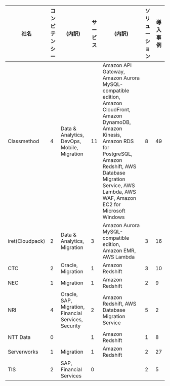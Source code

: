 | 社名            | コンピテンシー | (内訳)                                               | サービス | (内訳)                                                                                                                                                                                                                                            | ソリューション | 導入事例 |
|-----------------|----------------|------------------------------------------------------|----------|---------------------------------------------------------------------------------------------------------------------------------------------------------------------------------------------------------------------------------------------------|----------------|----------|
| Classmethod     | 4              | Data & Analytics, DevOps, Mobile, Migration          | 11       | Amazon API Gateway, Amazon Aurora MySQL-compatible edition, Amazon CloudFront, Amazon DynamoDB, Amazon Kinesis, Amazon RDS for PostgreSQL, Amazon Redshift, AWS Database Migration Service, AWS Lambda, AWS WAF, Amazon EC2 for Microsoft Windows | 8              | 49       |
| iret(Cloudpack) | 2              | Data & Analytics, Migration                          | 3        | Amazon Aurora MySQL-compatible edition, Amazon EMR, AWS Lambda                                                                                                                                                                                    | 3              | 16       |
| CTC             | 2              | Oracle, Migration                                    | 1        | Amazon Redshift                                                                                                                                                                                                                                   | 3              | 10       |
| NEC             | 1              | Migration                                            | 1        | Amazon Redshift                                                                                                                                                                                                                                   | 2              | 9        |
| NRI             | 4              | Oracle, SAP, Migration, Financial Services, Security | 2        | Amazon Redshift, AWS Database Migration Service                                                                                                                                                                                                   | 5              | 2        |
| NTT Data        | 0              |                                                      | 1        | Amazon Redshift                                                                                                                                                                                                                                   | 1              | 8        |
| Serverworks     | 1              | Migration                                            | 1        | Amazon Redshift                                                                                                                                                                                                                                   | 2              | 27       |
| TIS             | 2              | SAP, Financial Services                              | 0        |                                                                                                                                                                                                                                                   | 2              | 5        |
